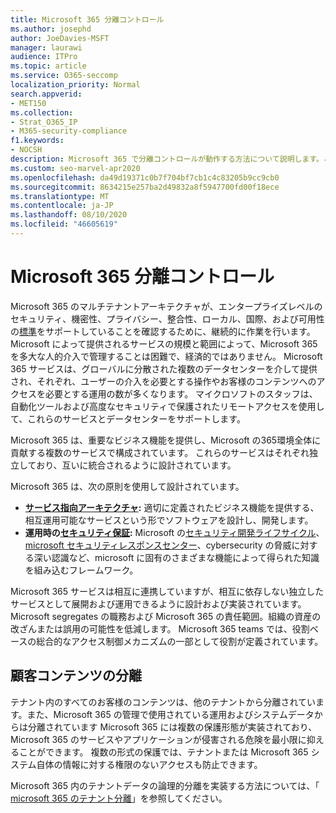 ```yaml
---
title: Microsoft 365 分離コントロール
ms.author: josephd
author: JoeDavies-MSFT
manager: laurawi
audience: ITPro
ms.topic: article
ms.service: O365-seccomp
localization_priority: Normal
search.appverid:
- MET150
ms.collection:
- Strat_O365_IP
- M365-security-compliance
f1.keywords:
- NOCSH
description: Microsoft 365 で分離コントロールが動作する方法について説明します。これにより、必要に応じてサービス間での相互運用を行うことができます。
ms.custom: seo-marvel-apr2020
ms.openlocfilehash: da49d19371c0b7f704bf7cb1c4c83205b9cc9cb0
ms.sourcegitcommit: 8634215e257ba2d49832a8f5947700fd00f18ece
ms.translationtype: MT
ms.contentlocale: ja-JP
ms.lasthandoff: 08/10/2020
ms.locfileid: "46605619"
---
```

# <a name="microsoft-365-isolation-controls"></a>Microsoft 365 分離コントロール 

Microsoft 365 のマルチテナントアーキテクチャが、エンタープライズレベルのセキュリティ、機密性、プライバシー、整合性、ローカル、国際、および可用性の[標準](https://www.microsoft.com/TrustCenter/Compliance?service=Office#Icons)をサポートしていることを確認するために、継続的に作業を行います。 Microsoft によって提供されるサービスの規模と範囲によって、Microsoft 365 を多大な人的介入で管理することは困難で、経済的ではありません。 Microsoft 365 サービスは、グローバルに分散された複数のデータセンターを介して提供され、それぞれ、ユーザーの介入を必要とする操作やお客様のコンテンツへのアクセスを必要とする運用の数が多くなります。 マイクロソフトのスタッフは、自動化ツールおよび高度なセキュリティで保護されたリモートアクセスを使用して、これらのサービスとデータセンターをサポートします。 

Microsoft 365 は、重要なビジネス機能を提供し、Microsoft の365環境全体に貢献する複数のサービスで構成されています。 これらのサービスはそれぞれ独立しており、互いに統合されるように設計されています。

Microsoft 365 は、次の原則を使用して設計されています。

 - **[サービス指向アーキテクチャ](https://docs.microsoft.com/previous-versions/aa480021(v=msdn.10)):** 適切に定義されたビジネス機能を提供する、相互運用可能なサービスという形でソフトウェアを設計し、開発します。
 - **運用時の[セキュリティ保証](https://www.microsoft.com/download/details.aspx?id=40872):** Microsoft の[セキュリティ開発ライフサイクル](https://www.microsoft.com/sdl/default.aspx)、 [microsoft セキュリティレスポンスセンター](https://technet.microsoft.com/library/dn440717.aspx)、cybersecurity の脅威に対する深い認識など、microsoft に固有のさまざまな機能によって得られた知識を組み込むフレームワーク。

Microsoft 365 サービスは相互に連携していますが、相互に依存しない独立したサービスとして展開および運用できるように設計および実装されています。 Microsoft segregates の職務および Microsoft 365 の責任範囲。組織の資産の改ざんまたは誤用の可能性を低減します。 Microsoft 365 teams では、役割ベースの総合的なアクセス制御メカニズムの一部として役割が定義されています。

## <a name="customer-content-isolation"></a>顧客コンテンツの分離

テナント内のすべてのお客様のコンテンツは、他のテナントから分離されています。また、Microsoft 365 の管理で使用されている運用およびシステムデータからは分離されています Microsoft 365 には複数の保護形態が実装されており、Microsoft 365 のサービスやアプリケーションが侵害される危険を最小限に抑えることができます。 複数の形式の保護では、テナントまたは Microsoft 365 システム自体の情報に対する権限のないアクセスも防止できます。

Microsoft 365 内のテナントデータの論理的分離を実装する方法については、「 [microsoft 365 のテナント分離](office-365-tenant-isolation-overview.md)」を参照してください。

